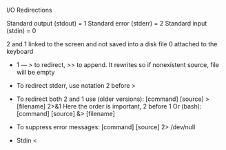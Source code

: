 I/O Redirections

Standard output (stdout) = 1
Standard error (stderr) = 2
Standard input (stdin) = 0

2 and 1 linked to the screen and not saved into a disk file
0 attached to the keyboard

* 1 — > to redirect, >> to append. It rewrites so if nonexistent source, file will be empty

* To redirect stderr, use notation 2 before >

* To redirect both 2 and 1 use (older versions): 
[command] [source] > [filename] 2>&1
Here the order is important, 2 before 1
Or (bash):
[command] [source] &> [filename]

* To suppress error messages:
[command] [source] 2> /dev/null

* Stdin <
